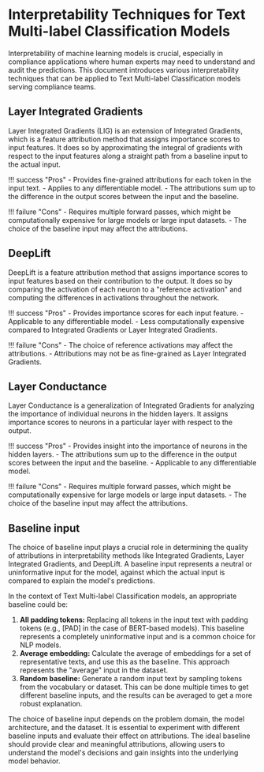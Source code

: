 # Interpretability Techniques for Text Multi-label Classification Models

Interpretability of machine learning models is crucial, especially in compliance applications where human experts may need to understand and audit the predictions. This document introduces various interpretability techniques that can be applied to Text Multi-label Classification models serving compliance teams.

## Layer Integrated Gradients

Layer Integrated Gradients (LIG) is an extension of Integrated Gradients, which is a feature attribution method that assigns importance scores to input features. It does so by approximating the integral of gradients with respect to the input features along a straight path from a baseline input to the actual input.

!!! success "Pros"
    - Provides fine-grained attributions for each token in the input text.
    - Applies to any differentiable model.
    - The attributions sum up to the difference in the output scores between the input and the baseline.

!!! failure "Cons"
    - Requires multiple forward passes, which might be computationally expensive for large models or large input datasets.
    - The choice of the baseline input may affect the attributions.

## DeepLift

DeepLift is a feature attribution method that assigns importance scores to input features based on their contribution to the output. It does so by comparing the activation of each neuron to a "reference activation" and computing the differences in activations throughout the network.

!!! success "Pros"
    - Provides importance scores for each input feature.
    - Applicable to any differentiable model.
    - Less computationally expensive compared to Integrated Gradients or Layer Integrated Gradients.

!!! failure "Cons"
    - The choice of reference activations may affect the attributions.
    - Attributions may not be as fine-grained as Layer Integrated Gradients.

## Layer Conductance

Layer Conductance is a generalization of Integrated Gradients for analyzing the importance of individual neurons in the hidden layers. It assigns importance scores to neurons in a particular layer with respect to the output.

!!! success "Pros"
    - Provides insight into the importance of neurons in the hidden layers.
    - The attributions sum up to the difference in the output scores between the input and the baseline.
    - Applicable to any differentiable model.

!!! failure "Cons"
    - Requires multiple forward passes, which might be computationally expensive for large models or large input datasets.
    - The choice of the baseline input may affect the attributions.

## Baseline input

The choice of baseline input plays a crucial role in determining the quality of attributions in interpretability methods like Integrated Gradients, Layer Integrated Gradients, and DeepLift. A baseline input represents a neutral or uninformative input for the model, against which the actual input is compared to explain the model's predictions.

In the context of Text Multi-label Classification models, an appropriate baseline could be:

1. **All padding tokens:** Replacing all tokens in the input text with padding tokens (e.g., [PAD] in the case of BERT-based models). This baseline represents a completely uninformative input and is a common choice for NLP models.
2. **Average embedding:** Calculate the average of embeddings for a set of representative texts, and use this as the baseline. This approach represents the "average" input in the dataset.
3. **Random baseline:** Generate a random input text by sampling tokens from the vocabulary or dataset. This can be done multiple times to get different baseline inputs, and the results can be averaged to get a more robust explanation.

The choice of baseline input depends on the problem domain, the model architecture, and the dataset. It is essential to experiment with different baseline inputs and evaluate their effect on attributions. The ideal baseline should provide clear and meaningful attributions, allowing users to understand the model's decisions and gain insights into the underlying model behavior.
